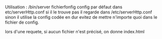 Utilisation : /bin/server fichierfonfig
config par défaut dans etc/serverHttp.conf
si il le trouve pas il regarde dans /etc/serverHttp.conf
sinon il utilise la config codée en dur
evitez de mettre n'importe quoi dans le fichier de config.

lors d'une requete, si aucun fichier n'est précisé, on donne index.html
